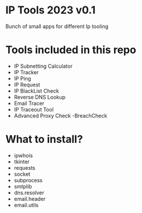 # IP Tools 2023 v0.1
Bunch of small apps for different Ip tooling 

# Tools included in this repo
- IP Subnetting Calculator
- IP Tracker
- IP Ping
- IP Request
- IP BlackList Check
- Reverse DNS Lookup
- Email Tracer
- IP Traceout Tool
- Advanced Proxy Check
-BreachCheck

# What to install?
- ipwhois
- tkinter
- requests
- socket
- subprocess
- smtplib
- dns.resolver
- email.header
- email.utils


